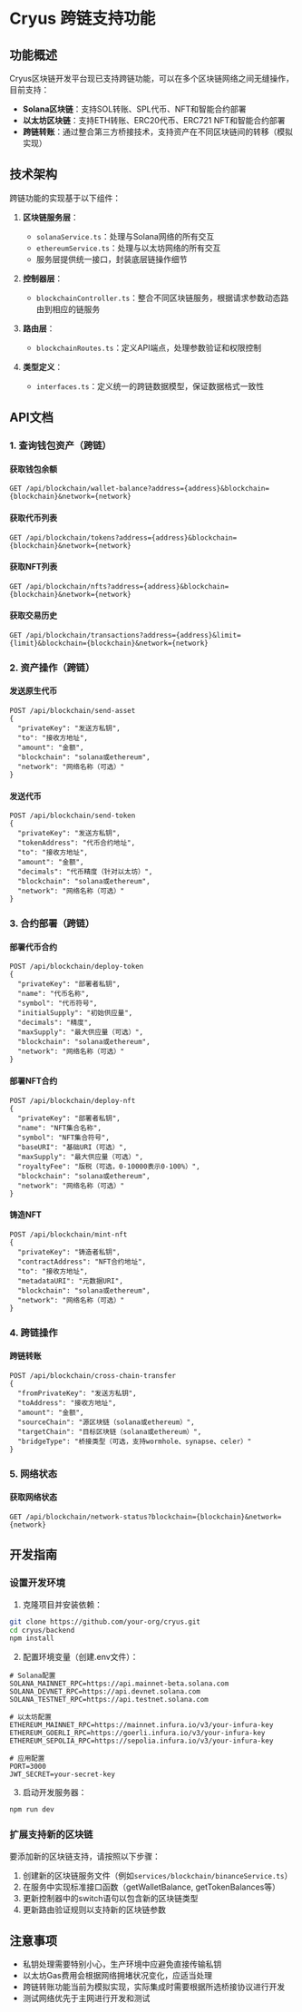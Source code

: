 # Cryus 跨链支持功能

## 功能概述

Cryus区块链开发平台现已支持跨链功能，可以在多个区块链网络之间无缝操作，目前支持：

- **Solana区块链**：支持SOL转账、SPL代币、NFT和智能合约部署
- **以太坊区块链**：支持ETH转账、ERC20代币、ERC721 NFT和智能合约部署
- **跨链转账**：通过整合第三方桥接技术，支持资产在不同区块链间的转移（模拟实现）

## 技术架构

跨链功能的实现基于以下组件：

1. **区块链服务层**：
   - `solanaService.ts`：处理与Solana网络的所有交互
   - `ethereumService.ts`：处理与以太坊网络的所有交互
   - 服务层提供统一接口，封装底层链操作细节

2. **控制器层**：
   - `blockchainController.ts`：整合不同区块链服务，根据请求参数动态路由到相应的链服务

3. **路由层**：
   - `blockchainRoutes.ts`：定义API端点，处理参数验证和权限控制

4. **类型定义**：
   - `interfaces.ts`：定义统一的跨链数据模型，保证数据格式一致性

## API文档

### 1. 查询钱包资产（跨链）

#### 获取钱包余额
```
GET /api/blockchain/wallet-balance?address={address}&blockchain={blockchain}&network={network}
```

#### 获取代币列表
```
GET /api/blockchain/tokens?address={address}&blockchain={blockchain}&network={network}
```

#### 获取NFT列表
```
GET /api/blockchain/nfts?address={address}&blockchain={blockchain}&network={network}
```

#### 获取交易历史
```
GET /api/blockchain/transactions?address={address}&limit={limit}&blockchain={blockchain}&network={network}
```

### 2. 资产操作（跨链）

#### 发送原生代币
```
POST /api/blockchain/send-asset
{
  "privateKey": "发送方私钥",
  "to": "接收方地址",
  "amount": "金额",
  "blockchain": "solana或ethereum",
  "network": "网络名称（可选）"
}
```

#### 发送代币
```
POST /api/blockchain/send-token
{
  "privateKey": "发送方私钥",
  "tokenAddress": "代币合约地址",
  "to": "接收方地址",
  "amount": "金额",
  "decimals": "代币精度（针对以太坊）",
  "blockchain": "solana或ethereum",
  "network": "网络名称（可选）"
}
```

### 3. 合约部署（跨链）

#### 部署代币合约
```
POST /api/blockchain/deploy-token
{
  "privateKey": "部署者私钥",
  "name": "代币名称",
  "symbol": "代币符号",
  "initialSupply": "初始供应量",
  "decimals": "精度",
  "maxSupply": "最大供应量（可选）",
  "blockchain": "solana或ethereum",
  "network": "网络名称（可选）"
}
```

#### 部署NFT合约
```
POST /api/blockchain/deploy-nft
{
  "privateKey": "部署者私钥",
  "name": "NFT集合名称",
  "symbol": "NFT集合符号",
  "baseURI": "基础URI（可选）",
  "maxSupply": "最大供应量（可选）",
  "royaltyFee": "版税（可选，0-10000表示0-100%）",
  "blockchain": "solana或ethereum",
  "network": "网络名称（可选）"
}
```

#### 铸造NFT
```
POST /api/blockchain/mint-nft
{
  "privateKey": "铸造者私钥",
  "contractAddress": "NFT合约地址",
  "to": "接收方地址",
  "metadataURI": "元数据URI",
  "blockchain": "solana或ethereum",
  "network": "网络名称（可选）"
}
```

### 4. 跨链操作

#### 跨链转账
```
POST /api/blockchain/cross-chain-transfer
{
  "fromPrivateKey": "发送方私钥",
  "toAddress": "接收方地址",
  "amount": "金额",
  "sourceChain": "源区块链（solana或ethereum）",
  "targetChain": "目标区块链（solana或ethereum）",
  "bridgeType": "桥接类型（可选，支持wormhole、synapse、celer）"
}
```

### 5. 网络状态

#### 获取网络状态
```
GET /api/blockchain/network-status?blockchain={blockchain}&network={network}
```

## 开发指南

### 设置开发环境

1. 克隆项目并安装依赖：
```bash
git clone https://github.com/your-org/cryus.git
cd cryus/backend
npm install
```

2. 配置环境变量（创建.env文件）：
```
# Solana配置
SOLANA_MAINNET_RPC=https://api.mainnet-beta.solana.com
SOLANA_DEVNET_RPC=https://api.devnet.solana.com
SOLANA_TESTNET_RPC=https://api.testnet.solana.com

# 以太坊配置
ETHEREUM_MAINNET_RPC=https://mainnet.infura.io/v3/your-infura-key
ETHEREUM_GOERLI_RPC=https://goerli.infura.io/v3/your-infura-key
ETHEREUM_SEPOLIA_RPC=https://sepolia.infura.io/v3/your-infura-key

# 应用配置
PORT=3000
JWT_SECRET=your-secret-key
```

3. 启动开发服务器：
```bash
npm run dev
```

### 扩展支持新的区块链

要添加新的区块链支持，请按照以下步骤：

1. 创建新的区块链服务文件（例如`services/blockchain/binanceService.ts`）
2. 在服务中实现标准接口函数（getWalletBalance, getTokenBalances等）
3. 更新控制器中的switch语句以包含新的区块链类型
4. 更新路由验证规则以支持新的区块链参数

## 注意事项

- 私钥处理需要特别小心，生产环境中应避免直接传输私钥
- 以太坊Gas费用会根据网络拥堵状况变化，应适当处理
- 跨链转账功能当前为模拟实现，实际集成时需要根据所选桥接协议进行开发
- 测试网络优先于主网进行开发和测试 